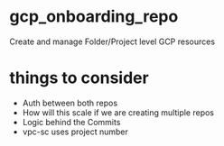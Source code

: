 # gcp_onboarding_repo
Create  and manage Folder/Project level GCP resources
 # things to consider
 - Auth between both repos
 - How will this scale if we are creating multiple repos
 - Logic behind the Commits
 - vpc-sc uses project number
